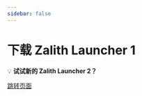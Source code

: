 ```yaml
---
sidebar: false
---
```


# 下载 Zalith Launcher 1

<Download />


💡 **试试新的 Zalith Launcher 2？**  

[跳转页面](./zl2-download)